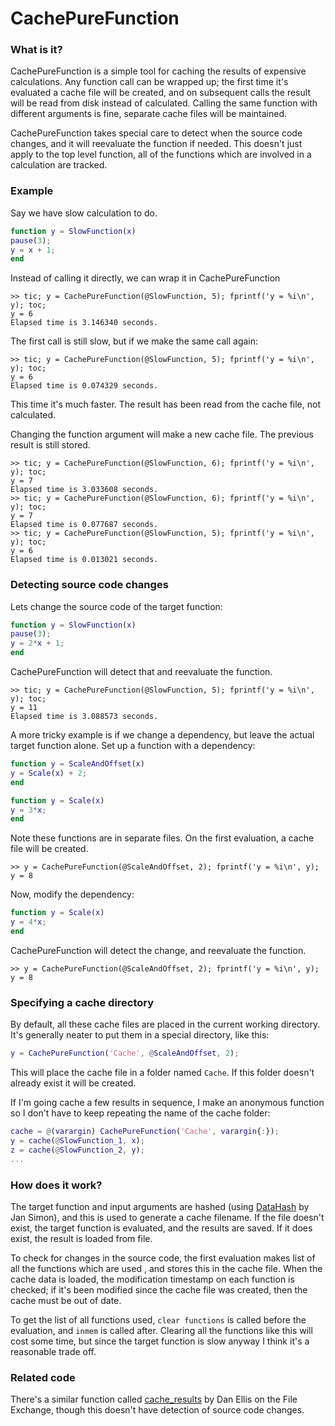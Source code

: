 # CachePureFunction

### What is it?

CachePureFunction is a simple tool for caching the results of expensive calculations. Any function call can be wrapped up; the first time it's evaluated a cache file will be created, and on subsequent calls the result will be read from disk instead of calculated. Calling the same function with different arguments is fine, separate cache files will be maintained.

CachePureFunction takes special care to detect when the source code changes, and it will reevaluate the function if needed. This doesn't just apply to the top level function, all of the functions which are involved in a calculation are tracked.

### Example

Say we have slow calculation to do.

```matlab
function y = SlowFunction(x)
pause(3);
y = x + 1;
end
```

Instead of calling it directly, we can wrap it in CachePureFunction

```
>> tic; y = CachePureFunction(@SlowFunction, 5); fprintf('y = %i\n', y); toc;
y = 6
Elapsed time is 3.146340 seconds.
```

The first call is still slow, but if we make the same call again:

```
>> tic; y = CachePureFunction(@SlowFunction, 5); fprintf('y = %i\n', y); toc;
y = 6
Elapsed time is 0.074329 seconds.
```

This time it's much faster. The result has been read from the cache file, not calculated.

Changing the function argument will make a new cache file. The previous result is still stored.

```
>> tic; y = CachePureFunction(@SlowFunction, 6); fprintf('y = %i\n', y); toc;
y = 7
Elapsed time is 3.033608 seconds.
>> tic; y = CachePureFunction(@SlowFunction, 6); fprintf('y = %i\n', y); toc;
y = 7
Elapsed time is 0.077687 seconds.
>> tic; y = CachePureFunction(@SlowFunction, 5); fprintf('y = %i\n', y); toc;
y = 6
Elapsed time is 0.013021 seconds.
```
### Detecting source code changes
Lets change the source code of the target function:

```matlab
function y = SlowFunction(x)
pause(3);
y = 2*x + 1;
end
```

CachePureFunction will detect that and reevaluate the function.

```
>> tic; y = CachePureFunction(@SlowFunction, 5); fprintf('y = %i\n', y); toc;
y = 11
Elapsed time is 3.088573 seconds.
```

A more tricky example is if we change a dependency, but leave the actual target function alone. Set up a function with a dependency:


```matlab
function y = ScaleAndOffset(x)
y = Scale(x) + 2;
end
```

```matlab
function y = Scale(x)
y = 3*x;
end
```

Note these functions are in separate files. On the first evaluation, a cache file will be created.

```
>> y = CachePureFunction(@ScaleAndOffset, 2); fprintf('y = %i\n', y);
y = 8
```

Now, modify the dependency:

```matlab
function y = Scale(x)
y = 4*x;
end
```

CachePureFunction will detect the change, and reevaluate the function.

```
>> y = CachePureFunction(@ScaleAndOffset, 2); fprintf('y = %i\n', y);
y = 8
```

### Specifying a cache directory
By default, all these cache files are placed in the current working directory. It's generally neater to put them in a special directory, like this:

```matlab
y = CachePureFunction('Cache', @ScaleAndOffset, 2);
```
This will place the cache file in a folder named `Cache`. If this folder doesn't already exist it will be created.

If I'm going cache a few results in sequence, I make an anonymous function so I don't have to keep repeating the name of the cache folder:

```matlab
cache = @(varargin) CachePureFunction('Cache', varargin{:});
y = cache(@SlowFunction_1, x);
z = cache(@SlowFunction_2, y);
...
```

### How does it work?
The target function and input arguments are hashed (using [DataHash](https://www.mathworks.com/matlabcentral/fileexchange/31272-datahash) by Jan Simon), and this is used to generate a cache filename. If the file doesn't exist, the target function is evaluated, and the results are saved. If it does exist, the result is loaded from file.

To check for changes in the source code, the first evaluation makes list of all the functions which are used , and stores this in the cache file. When the cache data is loaded, the modification timestamp on each function is checked; if it's been modified since the cache file was created, then the cache must be out of date.

To get the list of all functions used, `clear functions` is called before the evaluation, and `inmem` is called after. Clearing all the functions like this will cost some time, but since the target function is slow anyway I think it's a reasonable trade off.

### Related code
There's a similar function called [cache_results](https://mathworks.com/matlabcentral/fileexchange/37465-cache-results) by Dan Ellis on the File Exchange, though this doesn't have detection of source code changes.
